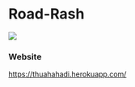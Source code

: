 # Road-Rash

![](https://github.com/thuahahadi/Road-Rash/road_rash_game_download_full_version_free.png)

### Website

https://thuahahadi.herokuapp.com/
